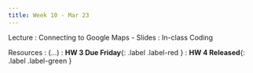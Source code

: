 ```yaml
---
title: Week 10 - Mar 23
---
```


Lecture
: Connecting to Google Maps - Slides
  : In-class Coding

Resources
: (...)
  : **HW 3 Due Friday**{: .label .label-red }
  : **HW 4 Released**{: .label .label-green }
